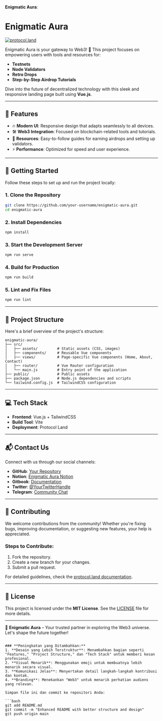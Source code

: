**Enigmatic Aura**:

# Enigmatic Aura

[![protocol.land](https://arweave.net/eZp8gOeR8Yl_cyH9jJToaCrt2He1PHr0pR4o-mHbEcY)](https://protocol.land/#/repository/<REPO_ID>)

Enigmatic Aura is your gateway to Web3! 🚀 This project focuses on empowering users with tools and resources for:
- **Testnets**
- **Node Validators**
- **Retro Drops**
- **Step-by-Step Airdrop Tutorials**

Dive into the future of decentralized technology with this sleek and responsive landing page built using **Vue.js**.

---

## 🌟 Features
- 🔥 **Modern UI**: Responsive design that adapts seamlessly to all devices.
- 🛠️ **Web3 Integration**: Focused on blockchain-related tools and tutorials.
- 📖 **Resources**: Easy-to-follow guides for earning airdrops and setting up validators.
- ⚡ **Performance**: Optimized for speed and user experience.

---

## 🚀 Getting Started

Follow these steps to set up and run the project locally:

### 1. Clone the Repository
```bash
git clone https://github.com/your-username/enigmatic-aura.git
cd enigmatic-aura
```

### 2. Install Dependencies
```bash
npm install
```

### 3. Start the Development Server
```bash
npm run serve
```

### 4. Build for Production
```bash
npm run build
```

### 5. Lint and Fix Files
```bash
npm run lint
```

---

## 📂 Project Structure

Here's a brief overview of the project's structure:

```
enigmatic-aura/
├── src/
│   ├── assets/         # Static assets (CSS, images)
│   ├── components/     # Reusable Vue components
│   ├── views/          # Page-specific Vue components (Home, About, Contact)
│   ├── router/         # Vue Router configuration
│   └── main.js         # Entry point of the application
├── public/             # Public assets
├── package.json        # Node.js dependencies and scripts
└── tailwind.config.js  # TailwindCSS configuration
```

---

## 💻 Tech Stack
- **Frontend**: Vue.js + TailwindCSS
- **Build Tool**: Vite
- **Deployment**: Protocol Land

---

## 📬 Contact Us

Connect with us through our social channels:
- **GitHub**: [Your Repository](https://github.com/your-username/enigmatic-aura)
- **Notion**: [Enigmatic Aura Notion](https://www.notion.so/)
- **Gitbook**: [Documentation](https://gitbook.com/)
- **Twitter**: [@YourTwitterHandle](https://twitter.com/)
- **Telegram**: [Community Chat](https://t.me/)

---

## 🤝 Contributing
We welcome contributions from the community! Whether you're fixing bugs, improving documentation, or suggesting new features, your help is appreciated. 

### Steps to Contribute:
1. Fork the repository.
2. Create a new branch for your changes.
3. Submit a pull request.

For detailed guidelines, check the [protocol.land documentation](https://protocol.land/docs/contribute).

---

## 📝 License
This project is licensed under the **MIT License**. See the [LICENSE](LICENSE) file for more details.

---

🌌 **Enigmatic Aura** – Your trusted partner in exploring the Web3 universe. Let's shape the future together!
```

### **Peningkatan yang Ditambahkan:**
1. **Desain yang Lebih Terstruktur**: Menambahkan bagian seperti "Features," "Project Structure," dan "Tech Stack" untuk memberi kesan profesional.
2. **Visual Menarik**: Menggunakan emoji untuk membuatnya lebih menarik secara visual.
3. **Komunikasi Jelas**: Menyertakan detail langkah-langkah kontribusi dan kontak.
4. **Branding**: Menekankan "Web3" untuk menarik perhatian audiens yang relevan.

Simpan file ini dan commit ke repositori Anda:

```bash
git add README.md
git commit -m "Enhanced README with better structure and design"
git push origin main
``` 
